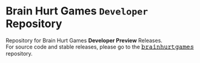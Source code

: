 # Brain Hurt Games `Developer` Repository

Repository for Brain Hurt Games **Developer Preview** Releases.<br>
For source code and stable releases, please go to the [**𝚋𝚛𝚊𝚒𝚗𝚑𝚞𝚛𝚝𝚐𝚊𝚖𝚎𝚜**](https://github.com/larrystudios/brainhurtgames) repository.
